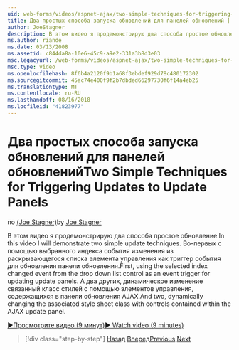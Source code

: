 ```yaml
---
uid: web-forms/videos/aspnet-ajax/two-simple-techniques-for-triggering-updates-to-update-panels
title: Два простых способа запуска обновлений для панелей обновлений | Документация Майкрософт
author: JoeStagner
description: В этом видео я продемонстрирую два способа простое обновление. Во-первых с помощью выбранного индекса событие изменения из раскрывающегося списка элемента управления как тригонометрические событий...
ms.author: riande
ms.date: 03/13/2008
ms.assetid: c844da8a-10e6-45c9-a9e2-331a3b8d3e03
msc.legacyurl: /web-forms/videos/aspnet-ajax/two-simple-techniques-for-triggering-updates-to-update-panels
msc.type: video
ms.openlocfilehash: 8f6b4a2120f9b1a68f3ebdef929d78c480172302
ms.sourcegitcommit: 45ac74e400f9f2b7dbded66297730f6f14a4eb25
ms.translationtype: MT
ms.contentlocale: ru-RU
ms.lasthandoff: 08/16/2018
ms.locfileid: "41823977"
---
```

<a name="two-simple-techniques-for-triggering-updates-to-update-panels"></a><span data-ttu-id="0f9c6-104">Два простых способа запуска обновлений для панелей обновлений</span><span class="sxs-lookup"><span data-stu-id="0f9c6-104">Two Simple Techniques for Triggering Updates to Update Panels</span></span>
====================
<span data-ttu-id="0f9c6-105">по [(Joe Stagner)](https://github.com/JoeStagner)</span><span class="sxs-lookup"><span data-stu-id="0f9c6-105">by [Joe Stagner](https://github.com/JoeStagner)</span></span>

<span data-ttu-id="0f9c6-106">В этом видео я продемонстрирую два способа простое обновление.</span><span class="sxs-lookup"><span data-stu-id="0f9c6-106">In this video I will demonstrate two simple update techniques.</span></span> <span data-ttu-id="0f9c6-107">Во-первых с помощью выбранного индекса события изменения из раскрывающегося списка элемента управления как триггер события для обновления панели обновления.</span><span class="sxs-lookup"><span data-stu-id="0f9c6-107">First, using the selected index changed event from the drop down list control as an event trigger for updating update panels.</span></span> <span data-ttu-id="0f9c6-108">А два других, динамическое изменение связанный класс стилей с помощью элементов управления, содержащихся в панели обновления AJAX.</span><span class="sxs-lookup"><span data-stu-id="0f9c6-108">And two, dynamically changing the associated style sheet class with controls contained within the AJAX update panel.</span></span>

[<span data-ttu-id="0f9c6-109">&#9654;Просмотрите видео (9 минут)</span><span class="sxs-lookup"><span data-stu-id="0f9c6-109">&#9654; Watch video (9 minutes)</span></span>](https://channel9.msdn.com/Blogs/ASP-NET-Site-Videos/two-simple-techniques-for-triggering-updates-to-update-panels)

> [!div class="step-by-step"]
> <span data-ttu-id="0f9c6-110">[Назад](how-do-i-retrieve-values-from-server-side-ajax-controls.md)
> [Вперед](use-aspnet-ajax-cascading-drop-down-control-to-access-a-database.md)</span><span class="sxs-lookup"><span data-stu-id="0f9c6-110">[Previous](how-do-i-retrieve-values-from-server-side-ajax-controls.md)
[Next](use-aspnet-ajax-cascading-drop-down-control-to-access-a-database.md)</span></span>
